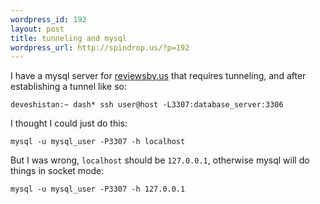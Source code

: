 ```yaml
--- 
wordpress_id: 192
layout: post
title: tunneling and mysql
wordpress_url: http://spindrop.us/?p=192
---
```

I have a mysql server for [reviewsby.us][1] that requires tunneling, and after establishing a tunnel like so:

	deveshistan:~ dash* ssh user@host -L3307:database_server:3306


I thought I could just do this:

	mysql -u mysql_user -P3307 -h localhost

But I was wrong, `localhost` should be `127.0.0.1`, otherwise mysql will do things in socket mode:

	mysql -u mysql_user -P3307 -h 127.0.0.1



[1]: http://reviewsby.us/
